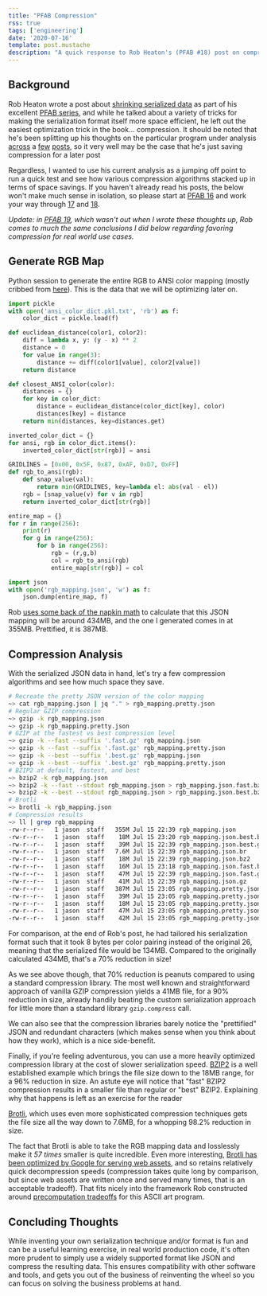 ```yaml
---
title: "PFAB Compression"
rss: true
tags: ['engineering']
date: '2020-07-16'
template: post.mustache
description: "A quick response to Rob Heaton's (PFAB #18) post on compression for beginners."
---
```


## Background
Rob Heaton wrote a post about [shrinking serialized data](https://robertheaton.com/pfab18-shrinking-serialized-data/) as part of his excellent [PFAB series](https://advancedbeginners.substack.com/), and while he talked about a variety of tricks for making the serialization format itself more space efficient, he left out the easiest optimization trick in the book... compression.
<span class="mgnote">It should be noted that he's been splitting up his thoughts on the particular program under analysis [across](https://robertheaton.com/pfab16-how-to-make-your-code-faster/) a [few](https://robertheaton.com/pfab17-precomputation-sounds-like-cheating-but-isnt/) [posts](https://robertheaton.com/pfab18-shrinking-serialized-data/), so it very well may be the case that he's just saving compression for a later post</span>

Regardless, I wanted to use his current analysis as a jumping off point to run a quick test and see how various compression algorithms stacked up in terms of space savings. If you haven't already read his posts, the below won't make much sense in isolation, so please start at [PFAB 16](https://robertheaton.com/pfab16-how-to-make-your-code-faster/) and work your way through [17](https://robertheaton.com/pfab17-precomputation-sounds-like-cheating-but-isnt/) and [18](https://robertheaton.com/pfab18-shrinking-serialized-data/).

*Update: in [PFAB 19](https://robertheaton.com/pfab19-working-with-raw-bytes/), which wasn't out when I wrote these thoughts up, Rob comes to much the same conclusions I did below regarding favoring compression for real world use cases.*

## Generate RGB Map
Python session to generate the entire RGB to ANSI color mapping (mostly cribbed from [here](https://github.com/robert/programming-feedback-for-advanced-beginners/tree/master/editions/16-ascii-speed)). This is the data that we will be optimizing later on.

```python
import pickle
with open('ansi_color_dict.pkl.txt', 'rb') as f:
    color_dict = pickle.load(f)

def euclidean_distance(color1, color2):
    diff = lambda x, y: (y - x) ** 2
    distance = 0
    for value in range(3):
        distance += diff(color1[value], color2[value])
    return distance

def closest_ANSI_color(color):
    distances = {}
    for key in color_dict:
        distance = euclidean_distance(color_dict[key], color)
        distances[key] = distance
    return min(distances, key=distances.get)

inverted_color_dict = {}
for ansi, rgb in color_dict.items():
    inverted_color_dict[str(rgb)] = ansi

GRIDLINES = [0x00, 0x5F, 0x87, 0xAF, 0xD7, 0xFF]
def rgb_to_ansi(rgb):
    def snap_value(val):
        return min(GRIDLINES, key=lambda el: abs(val - el))
    rgb = [snap_value(v) for v in rgb]
    return inverted_color_dict[str(rgb)]

entire_map = {}
for r in range(256):
    print(r)
    for g in range(256):
        for b in range(256):
            rgb = (r,g,b)
            col = rgb_to_ansi(rgb)
            entire_map[str(rgb)] = col

import json
with open('rgb_mapping.json', 'w') as f:
    json.dump(entire_map, f)
```

Rob [uses some back of the napkin math](https://robertheaton.com/pfab18-shrinking-serialized-data/) to calculate that this JSON mapping will be around 434MB, and the one I generated comes in at 355MB. Prettified, it is 387MB.


## Compression Analysis
With the serialized JSON data in hand, let's try a few compression algorithms and see how much space they save.

```sh
# Recreate the pretty JSON version of the color mapping
~> cat rgb_mapping.json | jq "." > rgb_mapping.pretty.json
# Regular GZIP compression
~> gzip -k rgb_mapping.json
~> gzip -k rgb_mapping.pretty.json
# GZIP at the fastest vs best compression level
~> gzip -k --fast --suffix '.fast.gz' rgb_mapping.json
~> gzip -k --fast --suffix '.fast.gz' rgb_mapping.pretty.json
~> gzip -k --best --suffix '.best.gz' rgb_mapping.json
~> gzip -k --best --suffix '.best.gz' rgb_mapping.pretty.json
# BZIP2 at default, fastest, and best
~> bzip2 -k rgb_mapping.json
~> bzip2 -k --fast --stdout rgb_mapping.json > rgb_mapping.json.fast.bz2
~> bzip2 -k --best --stdout rgb_mapping.json > rgb_mapping.json.best.bz2
# Brotli
~> brotli -k rgb_mapping.json
# Compression results
~> ll | grep rgb_mapping
-rw-r--r--   1 jason  staff   355M Jul 15 22:39 rgb_mapping.json
-rw-r--r--   1 jason  staff    18M Jul 15 23:20 rgb_mapping.json.best.bz2
-rw-r--r--   1 jason  staff    39M Jul 15 22:39 rgb_mapping.json.best.gz
-rw-r--r--   1 jason  staff   7.6M Jul 15 22:39 rgb_mapping.json.br
-rw-r--r--   1 jason  staff    18M Jul 15 22:39 rgb_mapping.json.bz2
-rw-r--r--   1 jason  staff    16M Jul 15 23:18 rgb_mapping.json.fast.bz2
-rw-r--r--   1 jason  staff    47M Jul 15 22:39 rgb_mapping.json.fast.gz
-rw-r--r--   1 jason  staff    41M Jul 15 22:39 rgb_mapping.json.gz
-rw-r--r--   1 jason  staff   387M Jul 15 23:05 rgb_mapping.pretty.json
-rw-r--r--   1 jason  staff    39M Jul 15 23:05 rgb_mapping.pretty.json.best.gz
-rw-r--r--   1 jason  staff    18M Jul 15 23:05 rgb_mapping.pretty.json.bz2
-rw-r--r--   1 jason  staff    47M Jul 15 23:05 rgb_mapping.pretty.json.fast.gz
-rw-r--r--   1 jason  staff    42M Jul 15 23:05 rgb_mapping.pretty.json.gz
```

For comparison, at the end of Rob's post, he had tailored his serialization format such that it took 8 bytes per color pairing instead of the original 26, meaning that the serialized file would be 134MB. Compared to the originally calculated 434MB, that's a 70% reduction in size!

As we see above though, that 70% reduction is peanuts compared to using a standard compression library. The most well known and straightforward approach of vanilla GZIP compression yields a 41MB file, for a 90% reduction in size, already handily beating the custom serialization approach for little more than a standard library `gzip.compress` call.

We can also see that the compression libraries barely notice the "prettified" JSON and redundant characters (which makes sense when you think about how they work), which is a nice side-benefit.

Finally, if you're feeling adventurous, you can use a more heavily optimized compression library at the cost of slower serialization speed. [BZIP2](https://en.wikipedia.org/wiki/Bzip2) is a well established example which brings the file size down to the 18MB range, for a 96% reduction in size.
<span class="mgnote">An astute eye will notice that "fast" BZIP2 compression results in a smaller file than regular or "best" BZIP2. Explaining why that happens is left as an exercise for the reader</span>

[Brotli](https://en.wikipedia.org/wiki/Brotli), which uses even more sophisticated compression techniques gets the file size all the way down to 7.6MB, for a whopping 98.2% reduction in size.

The fact that Brotli is able to take the RGB mapping data and losslessly make it *57 times* smaller is quite incredible. Even more interesting, [Brotli has been optimized by Google for serving web assets](https://opensource.googleblog.com/2015/09/introducing-brotli-new-compression.html), and so retains relatively quick decompression speeds (compression takes quite long by comparison, but since web assets are written once and served many times, that is an acceptable tradeoff). That fits nicely into the framework Rob constructed around [precomputation tradeoffs](https://robertheaton.com/pfab17-precomputation-sounds-like-cheating-but-isnt/) for this ASCII art program.

## Concluding Thoughts
While inventing your own serialization technique and/or format is fun and can be a useful learning exercise, in real world production code, it's often more prudent to simply use a widely supported format like JSON and compress the resulting data. This ensures compatibility with other software and tools, and gets you out of the business of reinventing the wheel so you can focus on solving the business problems at hand.
